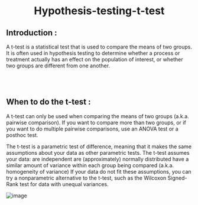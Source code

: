 # <center> Hypothesis-testing-t-test


## Introduction :
A t-test is a statistical test that is used to compare the means of two groups. It is often used in hypothesis testing to determine whether a process or treatment actually has an effect on the population of interest, or whether two groups are different from one another.


<br><br>

## When to do the t-test :
A t-test can only be used when comparing the means of two groups (a.k.a. pairwise comparison). If you want to compare more than two groups, or if you want to do multiple pairwise comparisons, use an ANOVA test or a posthoc test.

The t-test is a parametric test of difference, meaning that it makes the same assumptions about your data as other parametric tests. The t-test assumes your data:
are independent
are (approximately) normally distributed
have a similar amount of variance within each group being compared (a.k.a. homogeneity of variance)
If your data do not fit these assumptions, you can try a nonparametric alternative to the t-test, such as the Wilcoxon Signed-Rank test for data with unequal variances.


![image](https://github.com/Mohamed-fareedh/Hypothesis-testing-t-test/assets/97782415/3c2ac835-78a5-4989-b69c-fe3b1bcca228)


<br><br>






